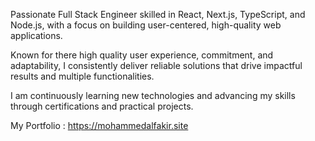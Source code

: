  Passionate Full Stack Engineer skilled in React, Next.js, TypeScript, and Node.js, with
 a focus on building user-centered, high-quality web applications.
 
 Known for  there high quality user experience, commitment, and adaptability, I consistently deliver reliable
 solutions that drive impactful results and multiple functionalities.
 
 I am continuously learning new technologies and advancing my skills through certifications and practical
 projects.
 
My Portfolio : https://mohammedalfakir.site
